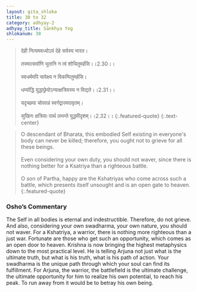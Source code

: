 ```yaml
---
layout: gita_shloka
title: 30 to 32
category: adhyay-2
adhyay_title: Sānkhya Yog
shlokanum: 30
---
```


> देही नित्यमवध्योऽयं देहे सर्वस्य भारत।<br><br>तस्मात्सर्वाणि भूतानि न त्वं शोचितुमर्हसि।।2.30।।<br><br>स्वधर्ममपि चावेक्ष्य न विकम्पितुमर्हसि।<br><br>धर्म्याद्धि युद्धाछ्रेयोऽन्यत्क्षत्रियस्य न विद्यते।।2.31।।<br><br>यदृच्छया चोपपन्नं स्वर्गद्वारमपावृतम्।<br><br>सुखिनः क्षत्रियाः पार्थ लभन्ते युद्धमीदृशम्।।2.32।।
{:.featured-quote}
{:.text-center}

> O descendant of Bharata, this embodied Self existing in everyone's body can never be killed; therefore, you ought not to grieve for all these beings.<br><br>Even considering your own duty, you should not waver, since there is nothing better for a Ksatriya than a righteous battle.<br><br>O son of Partha, happy are the Kshatriyas who come across such a battle, which presents itself unsought and is an open gate to heaven.
{:.featured-quote}

### Osho’s Commentary
The Self in all bodies is eternal and indestructible. Therefore, do not grieve.
And also, considering your own swadharma, your own nature, you should not waver. For a Kshatriya, a warrior, there is nothing more righteous than a just war. Fortunate are those who get such an opportunity, which comes as an open door to heaven.
Krishna is now bringing the highest metaphysics down to the most practical level. He is telling Arjuna not just what is the ultimate truth, but what is his truth, what is his path of action.
Your swadharma is the unique path through which your soul can find its fulfillment. For Arjuna, the warrior, the battlefield is the ultimate challenge, the ultimate opportunity for him to realize his own potential, to reach his peak. To run away from it would be to betray his own being.
